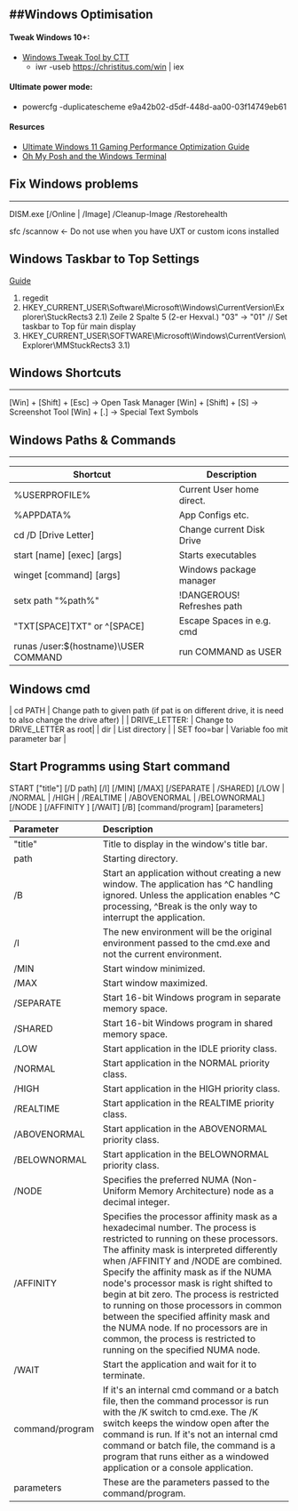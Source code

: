 ##Windows Optimisation
--------------------------------------------
#### Tweak Windows 10+:
- [Windows Tweak Tool by CTT](https://www.youtube.com/watch?v=tPRv-ATUBe4)
  -  iwr -useb https://christitus.com/win | iex

#### Ultimate power mode:
-  powercfg -duplicatescheme e9a42b02-d5df-448d-aa00-03f14749eb61

#### Resurces
- [Ultimate Windows 11 Gaming Performance Optimization Guide](https://www.youtube.com/watch?v=4o-SZSxygzY)
- [Oh My Posh and the Windows Terminal](https://www.hanselman.com/blog/my-ultimate-powershell-prompt-with-oh-my-posh-and-the-windows-terminal)

## Fix Windows problems
--------------------------------------------
DISM.exe [/Online | /Image] /Cleanup-Image /Restorehealth

sfc /scannow <- Do not use when you have UXT or custom icons installed

## Windows Taskbar to Top Settings
[Guide](https://appuals.com/change-taskbar-location-windows-11/)
1) regedit
2) HKEY_CURRENT_USER\Software\Microsoft\Windows\CurrentVersion\Explorer\StuckRects3
2.1) Zeile 2 Spalte 5 (2-er Hexval.) "03" -> "01" // Set taskbar to Top für main display
3) HKEY_CURRENT_USER\SOFTWARE\Microsoft\Windows\CurrentVersion\Explorer\MMStuckRects3
3.1)

## Windows Shortcuts
--------------------------------------------
[Win] + [Shift] + [Esc] -> Open Task Manager
[Win] + [Shift] + [S] -> Screenshot Tool
[Win] + [.] -> Special Text Symbols

## Windows Paths & Commands
----------------------------------------------------------------
Shortcut                             | Description
-------------------------------------|---------------------------
%USERPROFILE%                        | Current User home direct.
%APPDATA%                            | App Configs etc.
cd /D [Drive Letter]                 | Change current Disk Drive
start [name] [exec] [args]           | Starts executables
winget [command] [args]              | Windows package manager
setx path "%path%"                   | !DANGEROUS! Refreshes path
"TXT[SPACE]TXT" or ^[SPACE]          | Escape Spaces in e.g. cmd
runas /user:$(hostname)\USER COMMAND | run COMMAND as USER

## Windows cmd
| cd PATH       | Change path to given path (if pat is on different drive, it is need to also change the drive after) |
| DRIVE_LETTER: | Change to DRIVE_LETTER as root|
| dir           | List directory |
| SET foo=bar   | Variable foo mit parameter bar |

## Start Programms using Start command
START ["title"] [/D path] [/I] [/MIN] [/MAX] [/SEPARATE | /SHARED]
         [/LOW | /NORMAL | /HIGH | /REALTIME | /ABOVENORMAL | /BELOWNORMAL]
         [/NODE <NUMA node>] [/AFFINITY <hex affinity mask>] [/WAIT] [/B]
         [command/program] [parameters]

| Parameter   | Description |
|:------------|:----------------------------------------------------------------------------------------------------|
| "title"     | Title to display in the window's title bar. |
| path	      | Starting directory. |
| /B	        | Start an application without creating a new window. The application has ^C handling ignored. Unless the application enables ^C processing, ^Break is the only way to interrupt the application. |
| /I	        | The new environment will be the original environment passed to the cmd.exe and not the current environment. |
| /MIN	      | Start window minimized. |
| /MAX	      | Start window maximized. |
| /SEPARATE   |	Start 16-bit Windows program in separate memory space. |
| /SHARED	    | Start 16-bit Windows program in shared memory space. |
| /LOW	      | Start application in the IDLE priority class. |
| /NORMAL	    | Start application in the NORMAL priority class. |
| /HIGH	      |Start application in the HIGH priority class. |
| /REALTIME   |	Start application in the REALTIME priority class. |
| /ABOVENORMAL|	Start application in the ABOVENORMAL priority class. |
| /BELOWNORMAL|	Start application in the BELOWNORMAL priority class. |
| /NODE	      | Specifies the preferred NUMA (Non-Uniform Memory Architecture) node as a decimal integer. |
| /AFFINITY	  | Specifies the processor affinity mask as a hexadecimal number. The process is restricted to running on these processors. The affinity mask is interpreted differently when /AFFINITY and /NODE are combined. Specify the affinity mask as if the NUMA node's processor mask is right shifted to begin at bit zero. The process is restricted to running on those processors in common between the specified affinity mask and the NUMA node. If no processors are in common, the process is restricted to running on the specified NUMA node. |
| /WAIT	      | Start the application and wait for it to terminate. |
| command/program |	If it's an internal cmd command or a batch file, then the command processor is run with the /K switch to cmd.exe. The /K switch keeps the window open after the command is run. If it's not an internal cmd command or batch file, the command is a program that runs either as a windowed application or a console application. |
| parameters	| These are the parameters passed to the command/program. |